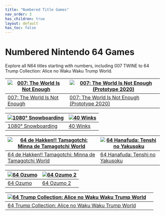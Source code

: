 ```yaml
---
title: "Numbered Title Games"
nav_order: 3
has_children: true
layout: default
has_toc: false
---
```


# Numbered Nintendo 64 Games

Explore all N64 titles starting with numbers, including 007 TWINE to 64 Trump Collection: Alice no Waku Waku Trump World.

| [![007: The World Is Not Enough](https://www.n64gamespedia.com/wp-content/uploads/2024/01/The_World_Is_Not_Enough_Coverart1.png)](007-the-world-is-not-enough.md) | [![007: The World Is Not Enough (Prototype 2020)](https://www.project64-legacy.com/data/uploads/RDX/TWINE_%28Prototype_2020_Release%29.png)](007-the-world-is-not-enough-prototype-2020.md) |
|---|---|
| [007: The World Is Not Enough](007-the-world-is-not-enough.md) | [007: The World Is Not Enough (Prototype 2020)](007-the-world-is-not-enough-prototype-2020.md) |

| [![1080° Snowboarding](https://www.n64gamespedia.com/wp-content/uploads/2024/01/1080_Snowboarding_Coverart1.png)](1080-snowboarding.md) | [![40 Winks](https://www.n64gamespedia.com/wp-content/uploads/2024/01/40_Winks_Coverart1.png)](40-winks.md) |
|---|---|
| [1080° Snowboarding](1080-snowboarding.md) | [40 Winks](40-winks.md) |

| [![64 de Hakken!! Tamagotchi: Minna de Tamagotchi World](https://www.n64gamespedia.com/wp-content/uploads/2024/01/64_de_Hakken_Tamagotchi_Coverart1.png)](64-de-hakken-tamagotchi.md) | [![64 Hanafuda: Tenshi no Yakusoku](https://www.n64gamespedia.com/wp-content/uploads/2024/01/64_Hanafuda_Coverart1.png)](64-hanafuda.md) |
|---|---|
| [64 de Hakken!! Tamagotchi: Minna de Tamagotchi World](64-de-hakken-tamagotchi.md) | [64 Hanafuda: Tenshi no Yakusoku](64-hanafuda.md) |

| [![64 Ozumo](https://www.n64gamespedia.com/wp-content/uploads/2024/01/64_Ozumo_Coverart1.png)](64-ozumo.md) | [![64 Ozumo 2](https://www.n64gamespedia.com/wp-content/uploads/2024/01/64_Ozumo_2_Coverart1.png)](64-ozumo-2.md) |
|---|---|
| [64 Ozumo](64-ozumo.md) | [64 Ozumo 2](64-ozumo-2.md) |

| [![64 Trump Collection: Alice no Waku Waku Trump World](https://www.n64gamespedia.com/wp-content/uploads/2024/01/64_Trump_Collection_Coverart1.png)](64-trump-collection.md) |  |
|---|---|
| [64 Trump Collection: Alice no Waku Waku Trump World](64-trump-collection.md) |  |


